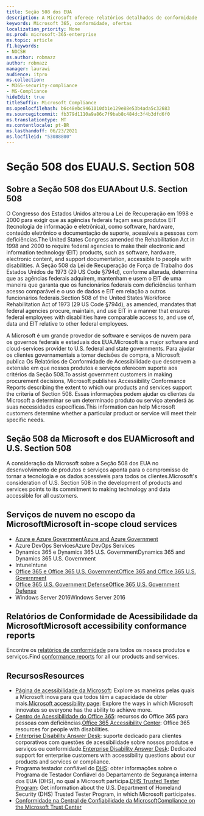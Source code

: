 ```yaml
---
title: Seção 508 dos EUA
description: A Microsoft oferece relatórios detalhados de conformidade de acessibilidade para muitos de seus serviços de nuvem que descrevem os recursos de acessibilidade desses serviços.
keywords: Microsoft 365, conformidade, ofertas
localization_priority: None
ms.prod: microsoft-365-enterprise
ms.topic: article
f1.keywords:
- NOCSH
ms.author: robmazz
author: robmazz
manager: laurawi
audience: itpro
ms.collection:
- M365-security-compliance
- MS-Compliance
hideEdit: true
titleSuffix: Microsoft Compliance
ms.openlocfilehash: b6c48ebc9461010db1e129e88e53b4ada5c32683
ms.sourcegitcommit: fb379d1110a9a86c7f9bab8c484dc3f4b3dfd6f0
ms.translationtype: MT
ms.contentlocale: pt-BR
ms.lasthandoff: 06/23/2021
ms.locfileid: "53088800"
---
```

# <a name="us-section-508"></a><span data-ttu-id="6f86f-104">Seção 508 dos EUA</span><span class="sxs-lookup"><span data-stu-id="6f86f-104">U.S. Section 508</span></span>

## <a name="about-us-section-508"></a><span data-ttu-id="6f86f-105">Sobre a Seção 508 dos EUA</span><span class="sxs-lookup"><span data-stu-id="6f86f-105">About U.S. Section 508</span></span>

<span data-ttu-id="6f86f-106">O Congresso dos Estados Unidos alterou a Lei de Recuperação em 1998 e 2000 para exigir que as agências federais façam seus produtos EIT (tecnologia de informação e eletrônica), como software, hardware, conteúdo eletrônico e documentação de suporte, acessíveis a pessoas com deficiências.</span><span class="sxs-lookup"><span data-stu-id="6f86f-106">The United States Congress amended the Rehabilitation Act in 1998 and 2000 to require federal agencies to make their electronic and information technology (EIT) products, such as software, hardware, electronic content, and support documentation, accessible to people with disabilities.</span></span> <span data-ttu-id="6f86f-107">A Seção 508 da Lei de Recuperação de Força de Trabalho dos Estados Unidos de 1973 (29 US Code §794d), conforme alterada, determina que as agências federais adquirem, mantenham e usem o EIT de uma maneira que garanta que os funcionários federais com deficiências tenham acesso comparável e o uso de dados e EIT em relação a outros funcionários federais.</span><span class="sxs-lookup"><span data-stu-id="6f86f-107">Section 508 of the United States Workforce Rehabilitation Act of 1973 (29 US Code §794d), as amended, mandates that federal agencies procure, maintain, and use EIT in a manner that ensures federal employees with disabilities have comparable access to, and use of, data and EIT relative to other federal employees.</span></span>

<span data-ttu-id="6f86f-108">A Microsoft é um grande provedor de software e serviços de nuvem para os governos federais e estaduais dos EUA.</span><span class="sxs-lookup"><span data-stu-id="6f86f-108">Microsoft is a major software and cloud-services provider to U.S. federal and state governments.</span></span>  <span data-ttu-id="6f86f-109">Para ajudar os clientes governamentais a tomar decisões de compra, a Microsoft publica Os Relatórios de Conformidade de Acessibilidade que descrevem a extensão em que nossos produtos e serviços oferecem suporte aos critérios da Seção 508.</span><span class="sxs-lookup"><span data-stu-id="6f86f-109">To assist government customers in making procurement decisions, Microsoft publishes Accessibility Conformance Reports describing the extent to which our products and services support the criteria of Section 508.</span></span>  <span data-ttu-id="6f86f-110">Essas informações podem ajudar os clientes da Microsoft a determinar se um determinado produto ou serviço atenderá às suas necessidades específicas.</span><span class="sxs-lookup"><span data-stu-id="6f86f-110">This information can help Microsoft customers determine whether a particular product or service will meet their specific needs.</span></span>

## <a name="microsoft-and-us-section-508"></a><span data-ttu-id="6f86f-111">Seção 508 da Microsoft e dos EUA</span><span class="sxs-lookup"><span data-stu-id="6f86f-111">Microsoft and U.S. Section 508</span></span>

<span data-ttu-id="6f86f-112">A consideração da Microsoft sobre a Seção 508 dos EUA no desenvolvimento de produtos e serviços aponta para o compromisso de tornar a tecnologia e os dados acessíveis para todos os clientes.</span><span class="sxs-lookup"><span data-stu-id="6f86f-112">Microsoft's consideration of U.S. Section 508 in the development of products and services points to its commitment to making technology and data accessible for all customers.</span></span>

## <a name="microsoft-in-scope-cloud-services"></a><span data-ttu-id="6f86f-113">Serviços de nuvem no escopo da Microsoft</span><span class="sxs-lookup"><span data-stu-id="6f86f-113">Microsoft in-scope cloud services</span></span>

- [<span data-ttu-id="6f86f-114">Azure e Azure Government</span><span class="sxs-lookup"><span data-stu-id="6f86f-114">Azure and Azure Government</span></span>](https://go.microsoft.com/fwlink/p/?linkid=2051569)
- <span data-ttu-id="6f86f-115">Azure DevOps Services</span><span class="sxs-lookup"><span data-stu-id="6f86f-115">Azure DevOps Services</span></span>
- <span data-ttu-id="6f86f-116">Dynamics 365 e Dynamics 365 U.S. Government</span><span class="sxs-lookup"><span data-stu-id="6f86f-116">Dynamics 365 and Dynamics 365 U.S. Government</span></span>
- <span data-ttu-id="6f86f-117">Intune</span><span class="sxs-lookup"><span data-stu-id="6f86f-117">Intune</span></span>
- [<span data-ttu-id="6f86f-118">Office 365 e Office 365 U.S. Government</span><span class="sxs-lookup"><span data-stu-id="6f86f-118">Office 365 and Office 365 U.S. Government</span></span>](https://go.microsoft.com/fwlink/p/?LinkID=2077751)
- [<span data-ttu-id="6f86f-119">Office 365 U.S. Government Defense</span><span class="sxs-lookup"><span data-stu-id="6f86f-119">Office 365 U.S. Government Defense</span></span>](https://go.microsoft.com/fwlink/p/?LinkID=2077751)
- <span data-ttu-id="6f86f-120">Windows Server 2016</span><span class="sxs-lookup"><span data-stu-id="6f86f-120">Windows Server 2016</span></span>

## <a name="microsoft-accessibility-conformance-reports"></a><span data-ttu-id="6f86f-121">Relatórios de Conformidade de Acessibilidade da Microsoft</span><span class="sxs-lookup"><span data-stu-id="6f86f-121">Microsoft accessibility conformance reports</span></span>

<span data-ttu-id="6f86f-122">Encontre os [relatórios de conformidade](https://cloudblogs.microsoft.com/industry-blog/government/2018/09/11/accessibility-conformance-reports/) para todos os nossos produtos e serviços.</span><span class="sxs-lookup"><span data-stu-id="6f86f-122">Find [conformance reports](https://cloudblogs.microsoft.com/industry-blog/government/2018/09/11/accessibility-conformance-reports/) for all our products and services.</span></span>

## <a name="resources"></a><span data-ttu-id="6f86f-123">Recursos</span><span class="sxs-lookup"><span data-stu-id="6f86f-123">Resources</span></span>

- <span data-ttu-id="6f86f-124">[Página de acessibilidade da Microsoft](https://go.microsoft.com/fwlink/p/?linkid=2051579): Explore as maneiras pelas quais a Microsoft inova para que todos têm a capacidade de obter mais.</span><span class="sxs-lookup"><span data-stu-id="6f86f-124">[Microsoft accessibility page](https://go.microsoft.com/fwlink/p/?linkid=2051579): Explore the ways in which Microsoft innovates so everyone has the ability to achieve more.</span></span>
- <span data-ttu-id="6f86f-125">[Centro de Acessibilidade do Office 365](https://go.microsoft.com/fwlink/p/?linkid=2051801): recursos do Office 365 para pessoas com deficiências.</span><span class="sxs-lookup"><span data-stu-id="6f86f-125">[Office 365 Accessibility Center](https://go.microsoft.com/fwlink/p/?linkid=2051801): Office 365 resources for people with disabilities.</span></span>
- <span data-ttu-id="6f86f-126">[Enterprise Disability Answer Desk](https://go.microsoft.com/fwlink/p/?linkid=2050890): suporte dedicado para clientes corporativos com questões de acessibilidade sobre nossos produtos e serviços ou conformidade.</span><span class="sxs-lookup"><span data-stu-id="6f86f-126">[Enterprise Disability Answer Desk](https://go.microsoft.com/fwlink/p/?linkid=2050890): Dedicated support for enterprise customers with accessibility questions about our products and services or compliance.</span></span>
- <span data-ttu-id="6f86f-127">Programa testador confiável do [DHS](https://go.microsoft.com/fwlink/?linkid=2052171): obter informações sobre o Programa de Testador Confiável do Departamento de Segurança interna dos EUA (DHS), no qual a Microsoft participa.</span><span class="sxs-lookup"><span data-stu-id="6f86f-127">[DHS Trusted Tester Program](https://go.microsoft.com/fwlink/?linkid=2052171): Get information about the U.S. Department of Homeland Security (DHS) Trusted Tester Program, in which Microsoft participates.</span></span>
- [<span data-ttu-id="6f86f-128">Conformidade na Central de Confiabilidade da Microsoft</span><span class="sxs-lookup"><span data-stu-id="6f86f-128">Compliance on the Microsoft Trust Center</span></span>](https://www.microsoft.com/trust-center/compliance/compliance-overview)
